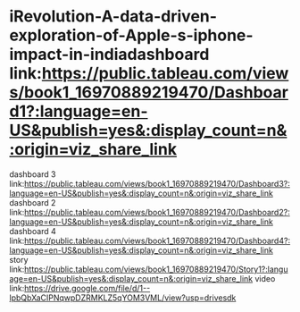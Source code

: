 # iRevolution-A-data-driven-exploration-of-Apple-s-iphone-impact-in-indiadashboard link:https://public.tableau.com/views/book1_16970889219470/Dashboard1?:language=en-US&publish=yes&:display_count=n&:origin=viz_share_link
dashboard 3 link:https://public.tableau.com/views/book1_16970889219470/Dashboard3?:language=en-US&publish=yes&:display_count=n&:origin=viz_share_link
dashboard 2 link:https://public.tableau.com/views/book1_16970889219470/Dashboard2?:language=en-US&publish=yes&:display_count=n&:origin=viz_share_link
dashboard 4 link:https://public.tableau.com/views/book1_16970889219470/Dashboard4?:language=en-US&publish=yes&:display_count=n&:origin=viz_share_link
story link:https://public.tableau.com/views/book1_16970889219470/Story1?:language=en-US&publish=yes&:display_count=n&:origin=viz_share_link
video link:https://drive.google.com/file/d/1--lpbQbXaCIPNqwpDZRMKLZ5qYOM3VML/view?usp=drivesdk
